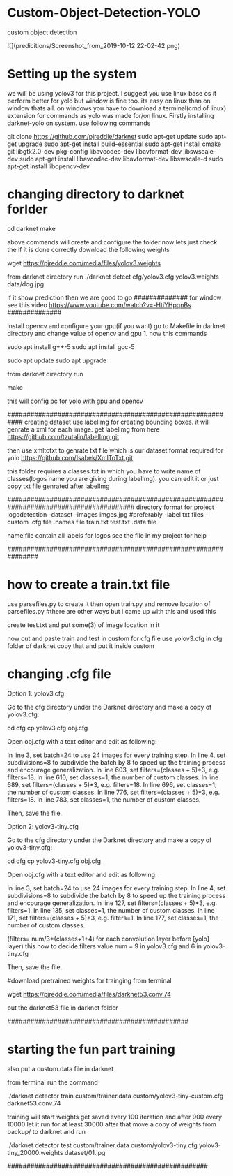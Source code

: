 # Custom-Object-Detection-YOLO
custom object detection

![](predicitions/Screenshot_from_2019-10-12 22-02-42.png)

# Setting up the system
we will be using yolov3 for this project. I suggest you use linux base os it perform better for yolo but window is
fine too. its easy on linux than on window thats all. on windows you have to download a terminal(cmd of linux) extension
for commands as yolo was made for/on linux.
Firstly installing darknet-yolo on system. use following commands

git clone https://github.com/pjreddie/darknet
sudo apt-get update
sudo apt-get upgrade
sudo apt-get install build-essential
sudo apt-get install cmake git libgtk2.0-dev pkg-config libavcodec-dev libavformat-dev libswscale-dev
sudo apt-get install libavcodec-dev libavformat-dev libswscale-d
sudo apt-get install libopencv-dev
# changing directory to darknet forlder
cd darknet
make

above commands will create and configure the folder now lets just check the if it is done correctly
download the following weights

wget https://pjreddie.com/media/files/yolov3.weights

from darknet directory run
./darknet detect cfg/yolov3.cfg yolov3.weights data/dog.jpg

if it show prediction then we are good to go
##############
for window see this video
https://www.youtube.com/watch?v=-HtiYHpqnBs
##############

install opencv and configure your gpu(if you want)
go to Makefile in darknet directory and change value of opencv and gpu 1. now this commands

sudo apt install g++-5
sudo apt install gcc-5

sudo apt update
sudo apt upgrade

from darknet directory run

make

this will config pc for yolo with gpu and opencv

############################################################
creating dataset use labelImg for creating bounding boxes. it will genrate a xml
for each image.
get labelImg from here
https://github.com/tzutalin/labelImg.git

then use xmltotxt to genrate txt file which is our dataset format required for yolo
https://github.com/Isabek/XmlToTxt.git

this folder requires a classes.txt in which you have to write name of classes(logos name you are giving during labelImg).
you can edit it or just copy txt file genrated after labelImg

#########################################################################################
directory format for project
logodetection
  -dataset
    -images
      imges.jpg #preferably
    -label
      txt files
  -custom
    .cfg file
    .names file
    train.txt
    test.txt
    .data file

name file contain all labels for logos
see the file in my project for help

################################################################
# how to create a train.txt file
use parsefiles.py to create it then open train.py and remove location of parsefiles.py
#there are other ways but i came up with this and used this

create test.txt and put some(3) of image location in it

now cut and paste train and test in custom
for cfg file use yolov3.cfg in cfg folder of darknet copy that and put it inside custom

# changing .cfg file
Option 1: yolov3.cfg

Go to the cfg directory under the Darknet directory and make a copy of yolov3.cfg:

cd cfg
cp yolov3.cfg obj.cfg

Open obj.cfg with a text editor and edit as following:

In line 3, set batch=24 to use 24 images for every training step.
In line 4, set subdivisions=8 to subdivide the batch by 8 to speed up the training process and encourage generalization.
In line 603, set filters=(classes + 5)*3, e.g. filters=18.
In line 610, set classes=1, the number of custom classes.
In line 689, set filters=(classes + 5)*3, e.g. filters=18.
In line 696, set classes=1, the number of custom classes.
In line 776, set filters=(classes + 5)*3, e.g. filters=18.
In line 783, set classes=1, the number of custom classes.

Then, save the file.

Option 2: yolov3-tiny.cfg

Go to the cfg directory under the Darknet directory and make a copy of yolov3-tiny.cfg:

cd cfg
cp yolov3-tiny.cfg obj.cfg

Open obj.cfg with a text editor and edit as following:

In line 3, set batch=24 to use 24 images for every training step.
In line 4, set subdivisions=8 to subdivide the batch by 8 to speed up the training process and encourage generalization.
In line 127, set filters=(classes + 5)*3, e.g. filters=1.
In line 135, set classes=1, the number of custom classes.
In line 171, set filters=(classes + 5)*3, e.g. filters=1.
In line 177, set classes=1, the number of custom classes.

(filters= num/3*(classes+1+4)
for each convolution layer before [yolo] layer) this how to decide filters value num = 9 in yolov3.cfg and 6 in yolov3-tiny.cfg


Then, save the file.

#download pretrained weights for trainging
from terminal

wget https://pjreddie.com/media/files/darknet53.conv.74

put the darknet53 file in darknet folder


###############################################
# starting the fun part training
also put a custom.data file in darknet

from terminal run the command

./darknet detector train custom/trainer.data custom/yolov3-tiny-custom.cfg darknet53.conv.74

training will start weights get saved every 100 iteration and after 900 every 10000 let it run
for at least 30000
after that move a copy of weights from backup/ to darknet and run

./darknet detector test custom/trainer.data custom/yolov3-tiny.cfg yolov3-tiny_20000.weights dataset/01.jpg

####################################################


                                                                                                  

